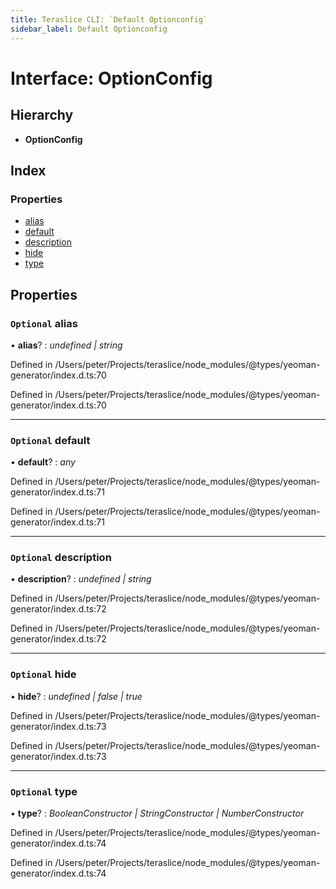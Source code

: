 ```yaml
---
title: Teraslice CLI: `Default Optionconfig`
sidebar_label: Default Optionconfig
---
```


# Interface: OptionConfig

## Hierarchy

* **OptionConfig**

## Index

### Properties

* [alias](default.optionconfig.md#optional-alias)
* [default](default.optionconfig.md#optional-default)
* [description](default.optionconfig.md#optional-description)
* [hide](default.optionconfig.md#optional-hide)
* [type](default.optionconfig.md#optional-type)

## Properties

### `Optional` alias

• **alias**? : *undefined | string*

Defined in /Users/peter/Projects/teraslice/node_modules/@types/yeoman-generator/index.d.ts:70

Defined in /Users/peter/Projects/teraslice/node_modules/@types/yeoman-generator/index.d.ts:70

___

### `Optional` default

• **default**? : *any*

Defined in /Users/peter/Projects/teraslice/node_modules/@types/yeoman-generator/index.d.ts:71

Defined in /Users/peter/Projects/teraslice/node_modules/@types/yeoman-generator/index.d.ts:71

___

### `Optional` description

• **description**? : *undefined | string*

Defined in /Users/peter/Projects/teraslice/node_modules/@types/yeoman-generator/index.d.ts:72

Defined in /Users/peter/Projects/teraslice/node_modules/@types/yeoman-generator/index.d.ts:72

___

### `Optional` hide

• **hide**? : *undefined | false | true*

Defined in /Users/peter/Projects/teraslice/node_modules/@types/yeoman-generator/index.d.ts:73

Defined in /Users/peter/Projects/teraslice/node_modules/@types/yeoman-generator/index.d.ts:73

___

### `Optional` type

• **type**? : *BooleanConstructor | StringConstructor | NumberConstructor*

Defined in /Users/peter/Projects/teraslice/node_modules/@types/yeoman-generator/index.d.ts:74

Defined in /Users/peter/Projects/teraslice/node_modules/@types/yeoman-generator/index.d.ts:74

